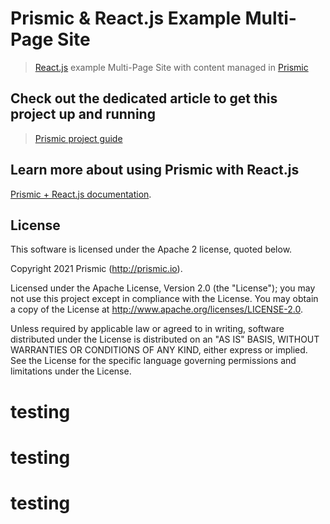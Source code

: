 # Prismic & React.js Example Multi-Page Site

> [React.js](https://reactjs.org/) example Multi-Page Site with content managed in [Prismic](https://prismic.io)

## Check out the dedicated article to get this project up and running

> [Prismic project guide](https://intercom.help/prismicio/en/articles/2731304-sample-multi-page-site-with-navigation-in-reactjs)

## Learn more about using Prismic with React.js

[Prismic + React.js documentation](https://prismic.io/docs/technologies/reactjs).

## License

This software is licensed under the Apache 2 license, quoted below.

Copyright 2021 Prismic (http://prismic.io).

Licensed under the Apache License, Version 2.0 (the "License"); you may not use this project except in compliance with the License. You may obtain a copy of the License at http://www.apache.org/licenses/LICENSE-2.0.

Unless required by applicable law or agreed to in writing, software distributed under the License is distributed on an "AS IS" BASIS, WITHOUT WARRANTIES OR CONDITIONS OF ANY KIND, either express or implied. See the License for the specific language governing permissions and limitations under the License.
# testing
# testing
# testing

